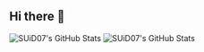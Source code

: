## Hi there 👋

<img src="https://github-readme-stats.vercel.app/api/top-langs/?username=SUiD07&theme=graywhite&show_icons=true&hide_border=true&layout=compact" alt="SUiD07's GitHub Stats" />
<img src="https://github-readme-streak-stats.herokuapp.com/?user=SUiD07&theme=graywhite&hide_border=true" alt="SUiD07's GitHub Stats" />

<!--
[![Sirada’s github stats](https://github-readme-stats.vercel.app/api?username=SUiD07)](https://github.com/SUiD07)
[![Top Langs](https://github-readme-stats.vercel.app/api/top-langs/?username=SUiD07&layout=compact)](https://github.com/SUiD07)
![Uploading image.png…]()
**SUiD07/SUiD07** is a ✨ _special_ ✨ repository because its `README.md` (this file) appears on your GitHub profile.

Here are some ideas to get you started:

- 🔭 I’m currently working on ...
- 🌱 I’m currently learning ...
- 👯 I’m looking to collaborate on ...
- 🤔 I’m looking for help with ...
- 💬 Ask me about ...
- 📫 How to reach me: ...
- 😄 Pronouns: ...
- ⚡ Fun fact: ...
-->
